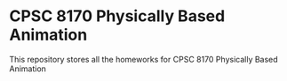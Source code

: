 # CPSC 8170 Physically Based Animation

This repository stores all the homeworks for CPSC 8170 Physically Based Animation